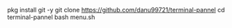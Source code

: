 pkg install git -y
git clone https://github.com/danu99721/terminal-pannel
cd terminal-pannel
bash menu.sh
